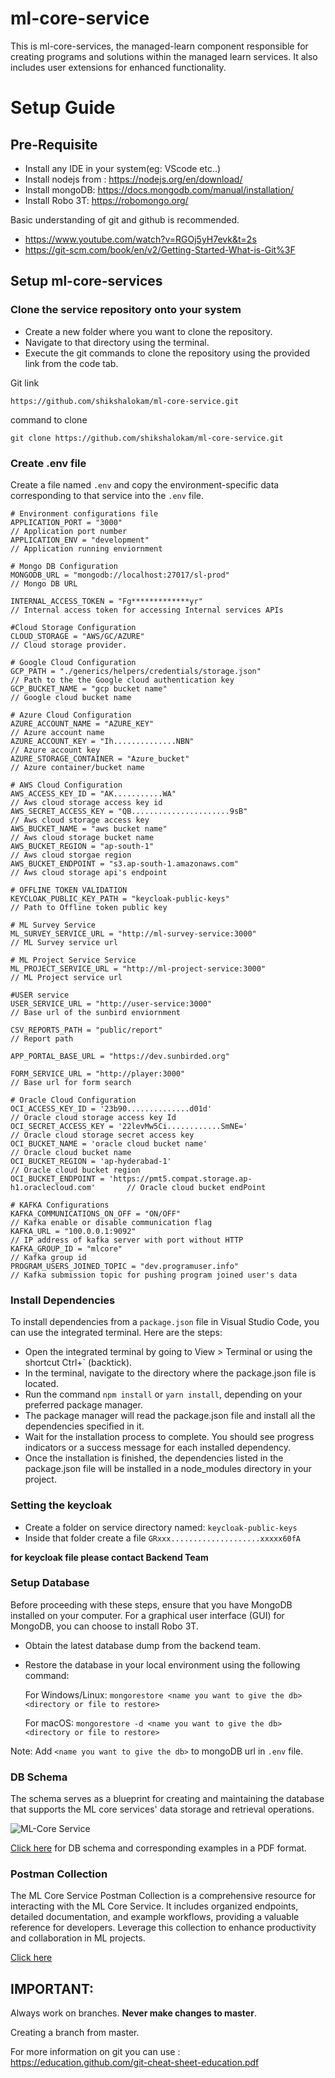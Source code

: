 # ml-core-service

This is ml-core-services, the managed-learn component responsible for creating programs and solutions within the managed learn services. It also includes user extensions for enhanced functionality.

# Setup Guide

## Pre-Requisite

- Install any IDE in your system(eg: VScode etc..)
- Install nodejs from : https://nodejs.org/en/download/
- Install mongoDB: https://docs.mongodb.com/manual/installation/
- Install Robo 3T: ​​https://robomongo.org/

Basic understanding of git and github is recommended.

- https://www.youtube.com/watch?v=RGOj5yH7evk&t=2s
- https://git-scm.com/book/en/v2/Getting-Started-What-is-Git%3F

## Setup ml-core-services

### Clone the service repository onto your system

- Create a new folder where you want to clone the repository.
- Navigate to that directory using the terminal.
- Execute the git commands to clone the repository using the provided link from the code tab.

Git link

    https://github.com/shikshalokam/ml-core-service.git

command to clone

    git clone https://github.com/shikshalokam/ml-core-service.git

### Create .env file

Create a file named `.env` and copy the environment-specific data corresponding to that service into the `.env` file.

    # Environment configurations file
    APPLICATION_PORT = "3000"                                                       // Application port number
    APPLICATION_ENV = "development"                                                 // Application running enviornment

    # Mongo DB Configuration
    MONGODB_URL = "mongodb://localhost:27017/sl-prod"                               // Mongo DB URL

    INTERNAL_ACCESS_TOKEN = "Fg*************yr"                                     // Internal access token for accessing Internal services APIs

    #Cloud Storage Configuration
    CLOUD_STORAGE = "AWS/GC/AZURE"                                                  // Cloud storage provider.

    # Google Cloud Configuration
    GCP_PATH = "./generics/helpers/credentials/storage.json"                        // Path to the the Google cloud authentication key
    GCP_BUCKET_NAME = "gcp bucket name"                                             // Google cloud bucket name

    # Azure Cloud Configuration
    AZURE_ACCOUNT_NAME = "AZURE_KEY"                                                // Azure account name
    AZURE_ACCOUNT_KEY = "Ih..............NBN"                                       // Azure account key
    AZURE_STORAGE_CONTAINER = "Azure_bucket"                                        // Azure container/bucket name

    # AWS Cloud Configuration
    AWS_ACCESS_KEY_ID = "AK...........WA"                                           // Aws cloud storage access key id
    AWS_SECRET_ACCESS_KEY = "QB......................9sB"                           // Aws cloud storage access key
    AWS_BUCKET_NAME = "aws bucket name"                                             // Aws cloud storage bucket name
    AWS_BUCKET_REGION = "ap-south-1"                                                // Aws cloud storgae region
    AWS_BUCKET_ENDPOINT = "s3.ap-south-1.amazonaws.com"                             // Aws cloud storage api's endpoint

    # OFFLINE TOKEN VALIDATION
    KEYCLOAK_PUBLIC_KEY_PATH = "keycloak-public-keys"                               // Path to Offline token public key

    # ML Survey Service
    ML_SURVEY_SERVICE_URL = "http://ml-survey-service:3000"                         // ML Survey service url

    # ML Project Service Service
    ML_PROJECT_SERVICE_URL = "http://ml-project-service:3000"                            // ML Project service url

    #USER service
    USER_SERVICE_URL = "http://user-service:3000"                                   // Base url of the sunbird enviornment

    CSV_REPORTS_PATH = "public/report"                                              // Report path

    APP_PORTAL_BASE_URL = "https://dev.sunbirded.org"

    FORM_SERVICE_URL = "http://player:3000"                                         // Base url for form search

    # Oracle Cloud Configuration
    OCI_ACCESS_KEY_ID = '23b90..............d01d'                                   // Oracle cloud storage access key Id
    OCI_SECRET_ACCESS_KEY = '22levMw5Ci............SmNE='                           // Oracle cloud storage secret access key
    OCI_BUCKET_NAME = 'oracle cloud bucket name'                                    // Oracle cloud bucket name
    OCI_BUCKET_REGION = 'ap-hyderabad-1'                                            // Oracle cloud bucket region
    OCI_BUCKET_ENDPOINT = 'https://pmt5.compat.storage.ap-h1.oraclecloud.com'       // Oracle cloud bucket endPoint

    # KAFKA Configurations
    KAFKA_COMMUNICATIONS_ON_OFF = "ON/OFF"                                               // Kafka enable or disable communication flag
    KAFKA_URL = "100.0.0.1:9092"                                                 // IP address of kafka server with port without HTTP
    KAFKA_GROUP_ID = "mlcore"                                                       // Kafka group id
    PROGRAM_USERS_JOINED_TOPIC = "dev.programuser.info"                              // Kafka submission topic for pushing program joined user's data

### Install Dependencies

To install dependencies from a `package.json` file in Visual Studio Code, you can use the integrated terminal. Here are the steps:

- Open the integrated terminal by going to View > Terminal or using the shortcut Ctrl+` (backtick).
- In the terminal, navigate to the directory where the package.json file is located.
- Run the command `npm install` or `yarn install`, depending on your preferred package manager.
- The package manager will read the package.json file and install all the dependencies specified in it.
- Wait for the installation process to complete. You should see progress indicators or a success message for each installed dependency.
- Once the installation is finished, the dependencies listed in the package.json file will be installed in a node_modules directory in your project.

### Setting the keycloak

- Create a folder on service directory named: `keycloak-public-keys`
- Inside that folder create a file `GRxxx....................xxxxx60fA`

**for keycloak file please contact Backend Team**

### Setup Database

Before proceeding with these steps, ensure that you have MongoDB installed on your computer. For a graphical user interface (GUI) for MongoDB, you can choose to install Robo 3T.

- Obtain the latest database dump from the backend team.
- Restore the database in your local environment using the following command:

  For Windows/Linux:
  `mongorestore <name you want to give the db>  <directory or file to restore>`

  For macOS: `mongorestore -d <name you want to give the db>  <directory or file to restore>`

Note: Add `<name you want to give the db>` to mongoDB url in `.env` file.

### DB Schema

The schema serves as a blueprint for creating and maintaining the database that supports the ML core services' data storage and retrieval operations.

![ML-Core Service](https://ml-services-uploads.s3.ap-south-1.amazonaws.com/DBSchema/ML-Core.png)

[Click here](https://ml-services-uploads.s3.ap-south-1.amazonaws.com/DBSchema/ML-Core.pdf) for DB schema and corresponding examples in a PDF format.

### Postman Collection

The ML Core Service Postman Collection is a comprehensive resource for interacting with the ML Core Service. It includes organized endpoints, detailed documentation, and example workflows, providing a valuable reference for developers. Leverage this collection to enhance productivity and collaboration in ML projects.

[Click here](https://documenter.getpostman.com/view/7997930/2s946chuaT)

## IMPORTANT:

Always work on branches. **Never make changes to master**.

Creating a branch from master.

For more information on git you can use :  
 https://education.github.com/git-cheat-sheet-education.pdf
